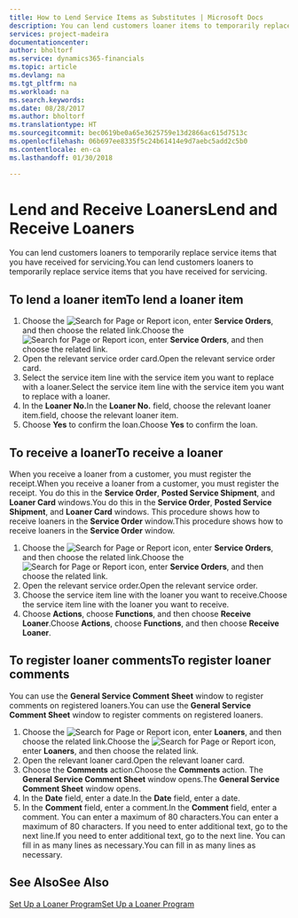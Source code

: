 ```yaml
---
title: How to Lend Service Items as Substitutes | Microsoft Docs
description: You can lend customers loaner items to temporarily replace service items that you have received for servicing.
services: project-madeira
documentationcenter: 
author: bholtorf
ms.service: dynamics365-financials
ms.topic: article
ms.devlang: na
ms.tgt_pltfrm: na
ms.workload: na
ms.search.keywords: 
ms.date: 08/28/2017
ms.author: bholtorf
ms.translationtype: HT
ms.sourcegitcommit: bec0619be0a65e3625759e13d2866ac615d7513c
ms.openlocfilehash: 06b697ee8335f5c24b61414e9d7aebc5add2c5b0
ms.contentlocale: en-ca
ms.lasthandoff: 01/30/2018

---
```

# <a name="lend-and-receive-loaners"></a><span data-ttu-id="c5ce7-103">Lend and Receive Loaners</span><span class="sxs-lookup"><span data-stu-id="c5ce7-103">Lend and Receive Loaners</span></span>
<span data-ttu-id="c5ce7-104">You can lend customers loaners to temporarily replace service items that you have received for servicing.</span><span class="sxs-lookup"><span data-stu-id="c5ce7-104">You can lend customers loaners to temporarily replace service items that you have received for servicing.</span></span>  
  
## <a name="to-lend-a-loaner-item"></a><span data-ttu-id="c5ce7-105">To lend a loaner item</span><span class="sxs-lookup"><span data-stu-id="c5ce7-105">To lend a loaner item</span></span>    
1. <span data-ttu-id="c5ce7-106">Choose the ![Search for Page or Report](media/ui-search/search_small.png "Search for Page or Report icon") icon, enter **Service Orders**, and then choose the related link.</span><span class="sxs-lookup"><span data-stu-id="c5ce7-106">Choose the ![Search for Page or Report](media/ui-search/search_small.png "Search for Page or Report icon") icon, enter **Service Orders**, and then choose the related link.</span></span>  
2. <span data-ttu-id="c5ce7-107">Open the relevant service order card.</span><span class="sxs-lookup"><span data-stu-id="c5ce7-107">Open the relevant service order card.</span></span>  
3. <span data-ttu-id="c5ce7-108">Select the service item line with the service item you want to replace with a loaner.</span><span class="sxs-lookup"><span data-stu-id="c5ce7-108">Select the service item line with the service item you want to replace with a loaner.</span></span>  
4. <span data-ttu-id="c5ce7-109">In the **Loaner No.**</span><span class="sxs-lookup"><span data-stu-id="c5ce7-109">In the **Loaner No.**</span></span> <span data-ttu-id="c5ce7-110">field, choose the relevant loaner item.</span><span class="sxs-lookup"><span data-stu-id="c5ce7-110">field, choose the relevant loaner item.</span></span>  
5. <span data-ttu-id="c5ce7-111">Choose **Yes** to confirm the loan.</span><span class="sxs-lookup"><span data-stu-id="c5ce7-111">Choose **Yes** to confirm the loan.</span></span>  

## <a name="to-receive-a-loaner"></a><span data-ttu-id="c5ce7-112">To receive a loaner</span><span class="sxs-lookup"><span data-stu-id="c5ce7-112">To receive a loaner</span></span>  
<span data-ttu-id="c5ce7-113">When you receive a loaner from a customer, you must register the receipt.</span><span class="sxs-lookup"><span data-stu-id="c5ce7-113">When you receive a loaner from a customer, you must register the receipt.</span></span> <span data-ttu-id="c5ce7-114">You do this in the **Service Order**, **Posted Service Shipment**, and **Loaner Card** windows.</span><span class="sxs-lookup"><span data-stu-id="c5ce7-114">You do this in the **Service Order**, **Posted Service Shipment**, and **Loaner Card** windows.</span></span> <span data-ttu-id="c5ce7-115">This procedure shows how to receive loaners in the **Service Order** window.</span><span class="sxs-lookup"><span data-stu-id="c5ce7-115">This procedure shows how to receive loaners in the **Service Order** window.</span></span>  
  
1. <span data-ttu-id="c5ce7-116">Choose the ![Search for Page or Report](media/ui-search/search_small.png "Search for Page or Report icon") icon, enter **Service Orders**, and then choose the related link.</span><span class="sxs-lookup"><span data-stu-id="c5ce7-116">Choose the ![Search for Page or Report](media/ui-search/search_small.png "Search for Page or Report icon") icon, enter **Service Orders**, and then choose the related link.</span></span>  
2. <span data-ttu-id="c5ce7-117">Open the relevant service order.</span><span class="sxs-lookup"><span data-stu-id="c5ce7-117">Open the relevant service order.</span></span>  
3. <span data-ttu-id="c5ce7-118">Choose the service item line with the loaner you want to receive.</span><span class="sxs-lookup"><span data-stu-id="c5ce7-118">Choose the service item line with the loaner you want to receive.</span></span>  
4. <span data-ttu-id="c5ce7-119">Choose **Actions**, choose **Functions**, and then choose **Receive Loaner**.</span><span class="sxs-lookup"><span data-stu-id="c5ce7-119">Choose **Actions**, choose **Functions**, and then choose **Receive Loaner**.</span></span>  

## <a name="to-register-loaner-comments"></a><span data-ttu-id="c5ce7-120">To register loaner comments</span><span class="sxs-lookup"><span data-stu-id="c5ce7-120">To register loaner comments</span></span>  
<span data-ttu-id="c5ce7-121">You can use the **General Service Comment Sheet** window to register comments on registered loaners.</span><span class="sxs-lookup"><span data-stu-id="c5ce7-121">You can use the **General Service Comment Sheet** window to register comments on registered loaners.</span></span>  
  
1. <span data-ttu-id="c5ce7-122">Choose the ![Search for Page or Report](media/ui-search/search_small.png "Search for Page or Report icon") icon, enter **Loaners**, and then choose the related link.</span><span class="sxs-lookup"><span data-stu-id="c5ce7-122">Choose the ![Search for Page or Report](media/ui-search/search_small.png "Search for Page or Report icon") icon, enter **Loaners**, and then choose the related link.</span></span>  
2. <span data-ttu-id="c5ce7-123">Open the relevant loaner card.</span><span class="sxs-lookup"><span data-stu-id="c5ce7-123">Open the relevant loaner card.</span></span>  
3. <span data-ttu-id="c5ce7-124">Choose the **Comments** action.</span><span class="sxs-lookup"><span data-stu-id="c5ce7-124">Choose the **Comments** action.</span></span> <span data-ttu-id="c5ce7-125">The **General Service Comment Sheet** window opens.</span><span class="sxs-lookup"><span data-stu-id="c5ce7-125">The **General Service Comment Sheet** window opens.</span></span>  
4. <span data-ttu-id="c5ce7-126">In the **Date** field, enter a date.</span><span class="sxs-lookup"><span data-stu-id="c5ce7-126">In the **Date** field, enter a date.</span></span>  
5. <span data-ttu-id="c5ce7-127">In the **Comment** field, enter a comment.</span><span class="sxs-lookup"><span data-stu-id="c5ce7-127">In the **Comment** field, enter a comment.</span></span> <span data-ttu-id="c5ce7-128">You can enter a maximum of 80 characters.</span><span class="sxs-lookup"><span data-stu-id="c5ce7-128">You can enter a maximum of 80 characters.</span></span> <span data-ttu-id="c5ce7-129">If you need to enter additional text, go to the next line.</span><span class="sxs-lookup"><span data-stu-id="c5ce7-129">If you need to enter additional text, go to the next line.</span></span> <span data-ttu-id="c5ce7-130">You can fill in as many lines as necessary.</span><span class="sxs-lookup"><span data-stu-id="c5ce7-130">You can fill in as many lines as necessary.</span></span>  
  
## <a name="see-also"></a><span data-ttu-id="c5ce7-131">See Also</span><span class="sxs-lookup"><span data-stu-id="c5ce7-131">See Also</span></span>  
[<span data-ttu-id="c5ce7-132">Set Up a Loaner Program</span><span class="sxs-lookup"><span data-stu-id="c5ce7-132">Set Up a Loaner Program</span></span>](service-how-setup-loaner-program.md)   

